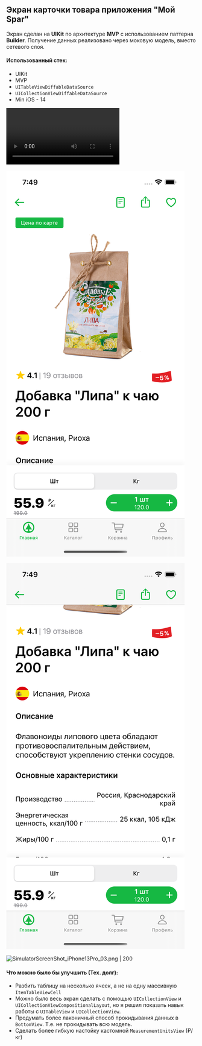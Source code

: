 

## Экран карточки товара приложения **"Мой Spar"**

Экран сделан на **UIKit** по архитектуре **MVP** с использованием паттерна **Builder**. Получение данных реализовано через моковую модель, вместо сетевого слоя.
#### Использованный стек:

- UIKit
- MVP
- `UITableViewDiffableDataSource`
- `UICollectionViewDiffableDataSource`
- Min iOS - 14

![SimulatorScreenRecording_iPhone13Pro_01.mp4](Screenshots/SimulatorScreenRecording_iPhone13Pro_01.mp4)

![SimulatorScreenShot_iPhone13Pro_01.png | 200](Screenshots/SimulatorScreenShot_iPhone13Pro_01.png)

![SimulatorScreenShot_iPhone13Pro_02.png | 200](Screenshots/SimulatorScreenShot_iPhone13Pro_02.png)

![SimulatorScreenShot_iPhone13Pro_03.png | 200](SimulatorScreenShot_iPhone13Pro_03.png)

#### Что можно было бы улучшить (Тех. долг):
- Разбить  таблицу на несколько ячеек, а не на одну массивную `ItemTableViewCell`
- Можно было весь экран сделать с помощью `UICollectionView` и `UICollectionViewCompositionalLayout`, но я решил показать навык работы с `UITableView` и `UICollectionView`. 
- Продумать более лаконичный способ прокидывания данных в `BottomView`. Т.е. не прокидывать всю модель. 
- Сделать более гибкую настойку кастомной `MeasurementUnitsView` (₽/кг)
